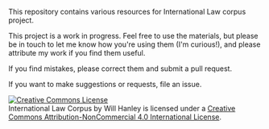 This repository contains various resources for International Law corpus project.

This project is a work in progress. Feel free to use the materials, but please be in touch to let me know how you're using them (I'm curious!), and please attribute my work if you find them useful.

If you find mistakes, please correct them and submit a pull request.

If you want to make suggestions or requests, file an issue.

<a rel="license" href="http://creativecommons.org/licenses/by-nc/4.0/"><img alt="Creative Commons License" style="border-width:0" src="https://i.creativecommons.org/l/by-nc/4.0/88x31.png" /></a><br /><span xmlns:dct="http://purl.org/dc/terms/" href="http://purl.org/dc/dcmitype/Text" property="dct:title" rel="dct:type">International Law Corpus</span> by <span xmlns:cc="http://creativecommons.org/ns#" property="cc:attributionName">Will Hanley</span> is licensed under a <a rel="license" href="http://creativecommons.org/licenses/by-nc/4.0/">Creative Commons Attribution-NonCommercial 4.0 International License</a>.

